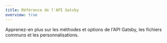 ```yaml
---
title: Référence de l'API Gatsby
overview: true
---
```


Apprenez-en plus sur les méthodes et options de l'API Gatsby, les fichiers communs et les personnalisations.

<GuideList slug={props.slug} />

